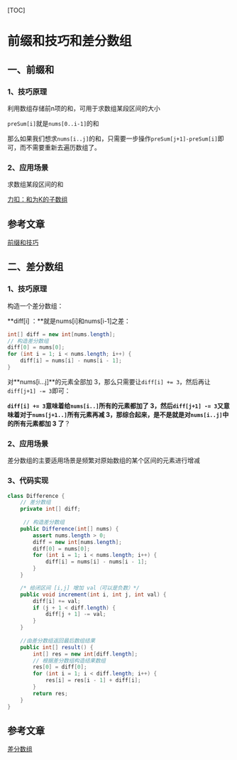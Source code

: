 [TOC]

# 前缀和技巧和差分数组

## 一、前缀和

### 1、技巧原理

利用数组存储前n项的和，可用于求数组某段区间的大小

`preSum[i]`就是`nums[0..i-1]`的和

那么如果我们想求`nums[i..j]`的和，只需要一步操作`preSum[j+1]-preSum[i]`即可，而不需要重新去遍历数组了。



### 2、应用场景

求数组某段区间的和

[力扣：和为K的子数组](https://leetcode-cn.com/problems/subarray-sum-equals-k/)





## 参考文章

[前缀和技巧](https://labuladong.gitbook.io/algo/suan-fa-si-wei-xi-lie/qian-zhui-he-ji-qiao)











## 二、差分数组

### 1、技巧原理

构造一个差分数组：

**diff[i] ：**就是nums[i]和nums[i-1]之差：

```java
int[] diff = new int[nums.length];
// 构造差分数组
diff[0] = nums[0];
for (int i = 1; i < nums.length; i++) {
    diff[i] = nums[i] - nums[i - 1];
}
```

对**nums[i...j]**的元素全部加 3，那么只需要让`diff[i] += 3`，然后再让`diff[j+1] -= 3`即可：

**`diff[i] += 3`意味着给`nums[i..]`所有的元素都加了 3，然后`diff[j+1] -= 3`又意味着对于`nums[j+1..]`所有元素再减 3，那综合起来，是不是就是对`nums[i..j]`中的所有元素都加 3 了**？



### 2、应用场景

差分数组的主要适用场景是频繁对原始数组的某个区间的元素进行增减



### 3、代码实现

```java
class Difference {
    // 差分数组
    private int[] diff;
    
	 // 构造差分数组
    public Difference(int[] nums) {
        assert nums.length > 0;
        diff = new int[nums.length];
        diff[0] = nums[0];
        for (int i = 1; i < nums.length; i++) {
            diff[i] = nums[i] - nums[i - 1];
        }
    }

    /* 给闭区间 [i,j] 增加 val（可以是负数）*/
    public void increment(int i, int j, int val) {
        diff[i] += val;
        if (j + 1 < diff.length) {
            diff[j + 1] -= val;
        }
    }
    
	//由差分数组返回最后数组结果
    public int[] result() {
        int[] res = new int[diff.length];
        // 根据差分数组构造结果数组
        res[0] = diff[0];
        for (int i = 1; i < diff.length; i++) {
            res[i] = res[i - 1] + diff[i];
        }
        return res;
    }
}
```



## 参考文章

[差分数组](https://mp.weixin.qq.com/s?__biz=MzAxODQxMDM0Mw==&mid=2247487011&idx=1&sn=5e2b00c1c736fd7afbf3ed35edc4aeec&chksm=9bd7f02baca0793d569a9633cc14117e708ccc9eb41b7f0add430ea78f22e4f2443f421c6841&scene=126&sessionid=1599548260&key=d4f7e4f80ebfaaff51bc633005e01425818bb70440a8dcbc1378b60b444fb2660799e1a1409549145f523311c483209f7e37cd7c2f819a8c6a01f7a70cdd05b1503af7e48c1d26be32b41a20f519dc1591df4a8132fc6fbb7b9f280a9b854e11008315b747c33f6928174f229aed556edcdf73e0a23e8e8c9cd9a1ac80b701cd&ascene=1&uin=MTg5MjE1NTkyOQ%3D%3D&devicetype=Windows+10+x64&version=62090538&lang=zh_CN&exportkey=AzJ1mcasnnGcEliwriAfmZE%3D&pass_ticket=n7x3QspmwHCxErrt4rqqbGidw10qz0%2BdYo21tn8LlCKOQYXdpiYvxw8mzH9KpYXa&wx_header=0)